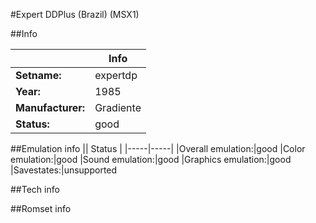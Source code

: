 #Expert DDPlus (Brazil) (MSX1)

##Info

||Info|
|-----|-----|
|**Setname:**|expertdp
|**Year:**|1985
|**Manufacturer:**|Gradiente
|**Status:**|good

##Emulation info
|| Status |
|-----|-----|
|Overall emulation:|good
|Color emulation:|good
|Sound emulation:|good
|Graphics emulation:|good
|Savestates:|unsupported

##Tech info

##Romset info

<!--- START OF EDITED COMMENT DO NOT TOUCH TEXT ABOVE-->
